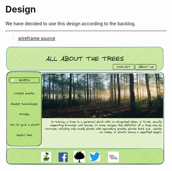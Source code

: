 # Design

We have decided to use this design according to the backlog.

---

> [wireframe source](https://excalidraw.com/#room=bf643f69bc1a13a1ba43,5NcKVhr9JY8X6X-V4t4UfQ)

![wireframe](./wireframe.jpg)
